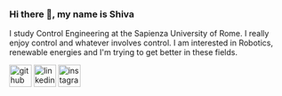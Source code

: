 ### Hi there 👋, my name is Shiva
I study Control Engineering at the Sapienza University of Rome. I really enjoy control and whatever involves control. I am interested in Robotics, renewable energies and I'm trying to get better in these fields.



[<img src='https://cdn.jsdelivr.net/npm/simple-icons@3.0.1/icons/github.svg' alt='github' height='40'>](https://github.com/shivahanifi)  [<img src='https://cdn.jsdelivr.net/npm/simple-icons@3.0.1/icons/linkedin.svg' alt='linkedin' height='40'>](https://www.linkedin.com/in/shivahanifi/)  [<img src='https://cdn.jsdelivr.net/npm/simple-icons@3.0.1/icons/instagram.svg' alt='instagram' height='40'>](https://www.instagram.com/shivahnf/)  



